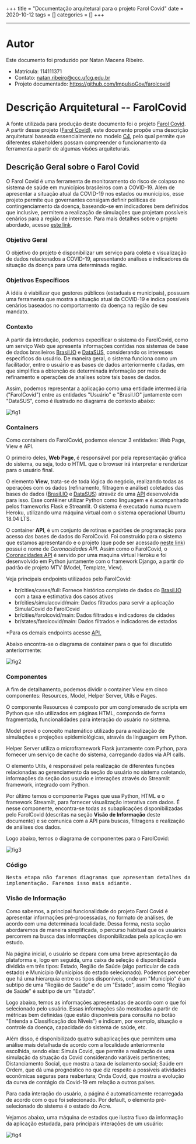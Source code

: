 +++
title = "Documentação arquitetural para o projeto Farol Covid"
date = 2020-10-12
tags = []
categories = []
+++

***

# Autor

Este documento foi produzido por Natan Macena Ribeiro.

- Matrícula: 114111371
- Contato: natan.ribeiro@ccc.ufcg.edu.br
- Projeto documentado: https://github.com/ImpulsoGov/farolcovid

# Descrição Arquitetural -- FarolCovid

A fonte utilizada para produção deste documento foi o projeto [Farol Covid](https://github.com/ImpulsoGov/farolcovid). A partir desse projeto ([Farol Covid](https://github.com/ImpulsoGov/farolcovid)), este documento propõe uma descrição arquitetural baseada essencialmente no modelo [C4](https://c4model.com/), pelo qual permite que diferentes stakeholders possam compreender o funcionamento da ferramenta a partir de algumas visões arquiteturais.

## Descrição Geral sobre o Farol Covid

O Farol Covid é uma ferramenta de monitoramento do risco de colapso no sistema de saúde em municípios brasileiros com a COVID-19. Além de apresentar a situação atual da COVID-19 nos estados ou municípios, esse projeto permite que governantes consigam definir políticas de contingenciamento da doença, baseando-se em indicadores bem definidos que inclusive, permitem a realização de simulações que projetam possíveis cenários para a região de interesse. Para mais detalhes sobre o projeto abordado, acesse [este link](https://farolcovid.coronacidades.org/).

### Objetivo Geral

O objetivo do projeto é disponibilizar um serviço para coleta e visualização de dados relacionados a COVID-19, apresentando análises e indicadores da situação da doença para uma determinada região.

### Objetivos Específicos

A idéia é viabilizar que gestores públicos (estaduais e municipais), possuam uma ferramenta que mostra a situação atual da COVID-19 e indica possíveis cenários baseados no comportamento da doença na região de seu mandato.

### Contexto

A partir da introdução, podemos expecificar o sistema do FarolCovid, como um serviço Web que apresenta informações contidas nos sistemas de base de dados brasileiros [Brasil.IO](https://brasil.io/home/) e [DataSUS](https://datasus.saude.gov.br/), considerando os interesses especificos do usuário. De maneira geral, o sistema funciona como um facilitador, entre o usuário e as bases de dados anteriormente citadas, em que simplifica a obtenção de determinada informação por meio de refinamento e operações de analises sobre tais bases de dados. 

Assim, podemos representar a aplicação como uma entidade intermediária ("FarolCovid") entre as entidades "Usuário" e "Brasil.IO" juntamente com "DataSUS", como é ilustrado no diagrama de contexto abaixo:

![fig1](01_diagrama_de_contexto.png)

### Containers

Como containers do FarolCovid, podemos elencar 3 entidades: Web Page, View e API.

O primeiro deles, **Web Page**, é responsável por pela representação gráfica do sistema, ou seja, todo o HTML que o browser irá interpretar e renderizar para o usuário final.

O elemento **View**, trata-se de toda lógica do negócio, realizando todas as operações com os dados (refinamento, filtragem e análise) coletados das bases de dados ([Brasil.IO](https://brasil.io/home/) e [DataSUS](https://datasus.saude.gov.br/)) atravéz de uma [API](http://datasource.coronacidades.org/br/) desenvolvida para isso. Esse contêiner utilizar Python como linguagem e é acompanhado pelos frameworks Flask e Streamlit. O sistema é executado numa nuvem Heroku, utilizando uma máquina virtual com o sistema operacional Ubuntu 18.04 LTS.

O container **API**, é um conjunto de rotinas e padrões de programação para acesso das bases de dados do FarolCovid. Foi construido para o sistema que estamos apresentando e o projeto (que pode ser acessado [neste link](https://github.com/ImpulsoGov/coronacidades-datasource)) possui o nome de *Coronacidades API*. Assim como o FarolCovid, o [Coronacidades API](https://github.com/ImpulsoGov/coronacidades-datasource) é servido por uma maquina virtual Heroku e foi desenvolvido em Python juntamente com o framework Django, a partir do padrão de projeto MTV (Model, Template, View).

Veja principais endpoints utilizados pelo FarolCovid:

- br/cities/cases/full: Fornece histórico completo de dados do [Brasil.IO](https://brasil.io/home/) com a taxa e estimativa dos casos ativos
- br/cities/simulacovid/main: Dados filtrados para servir a aplicação SimulaCovid do FarolCovid
- br/cities/farolcovid/main: Dados filtrados e indicadores de cidades
- br/states/farolcovid/main: Dados filtrados e indicadores de estados

*Para os demais endpoints acesse [API.](http://datasource.coronacidades.org/br/)

Abaixo encontra-se o diagrama de container para o que foi discutido anteriormente:

![fig2](02_diagrama_de_containers.png)

### Componentes

A fim de detalhamento, podemos dividir o container View em cinco componentes: Resources, Model, Helper Server, Utils e Pages.

O componente Resources é composto por um conglomerado de scripts em Python que são utilizados em páginas HTML, compondo de forma fragmentada, funcionalidades para interação do usuário no sistema.

Model provê o conceito matemático utilizado para a realização de simulações e projeções epidemiológicas, através da linguagem em Python.

Helper Server utiliza o microframework Flask juntamente com Python, para fornecer um serviço de cache do sistema, carregando dados via API calls.

O elemento Utils, é responsável pela realização de diferentes funções relacionadas ao gerenciamento da seção do usuário no sistema coletando, informações da seção dos usuário e interações através do Streamlit framework, integrado com Python.

Por último temos o componente Pages que usa Python, HTML e o framework Streamlit, para fornecer visualização interativa com dados. É nesse componente, encontra-se todas as subaplicações disponibilizadas pelo FarolCovid (descritas na seção **Visão de Informação** deste documento) e se comunica com a API para buscas, filtragens e realização de análises dos dados.

Logo abaixo, temos o diagrama de componentes para o FarolCovid:

![fig3](03_diagrama_de_componentes.png)

### Código

<pre>
Nesta etapa não faremos diagramas que apresentam detalhes da
implementação. Faremos isso mais adiante.
</pre>

### Visão de Informação

Como sabemos, a principal funcionalidade do projeto Farol Covid é apresentar informações pré-processadas, no formato de análises, de acordo com uma determinada localidade. Dessa forma, nesta seção abordaremos de maneira simplificada, o percurso habitual que os usuários percorrem na busca das informações disponibilizadas pela aplicação em estudo.

Na página inicial, o usuário se depara com uma breve apresentação da plataforma e, logo em seguida, uma caixa de seleção é disponibilizada dividida em três tipos: Estado, Região de Saúde (algo particular de cada estado) e Município (Municípios do estado selecionado). Podemos perceber que há uma hierarquia entre os tipos disponíveis, onde um "Município" é um subtipo de uma "Região de Saúde" e de um "Estado", assim como "Região de Saúde" é subtipo de um "Estado".

Logo abaixo, temos as informações apresentadas de acordo com o que foi selecionado pelo usuário. Essas informações são mostradas a partir de métricas bem definidas (que  estão disponíveis para consulta no botão "Entenda a Classificação dos Níveis") e indicam, por exemplo, situação e controle da doença, capacidade do sistema de saúde, etc.

Além disso, é disponibilizado quatro subaplicações que permitem uma análise mais detalhada de acordo com a localidade anteriormente escolhida, sendo elas: Simula Covid, que permite a realização de uma simulação da situação da Covid considerando variáveis pertinentes; Distanciamento Social, que mostra a taxa de isolamento social; Saúde em Ordem, que dá uma prognóstico no que diz respeito a possíveis atividades econômicas seguras para reabertura; Onda Covid, que mostra a evolução da curva de contágio da Covid-19 em relação a outros países.

Para cada interação do usuário, a página é automaticamente recarregada de acordo com o que foi selecionado. Por default, o elemento pré-selecionado do sistema é o estado do Acre.

Vejamos abaixo, uma máquina de estados que ilustra fluxo da informação da aplicação estudada, para principais interações de um usuário:

![fig4](04_fluxo_informacao.png)

